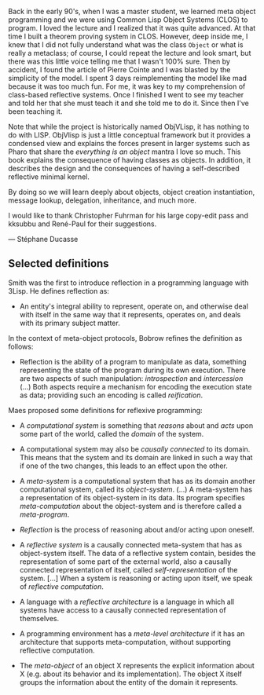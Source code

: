Back in the early 90's, when I was a master student, we learned meta object programming and we were using Common Lisp Object Systems \(CLOS\) to program.
I loved the lecture and I realized that it was quite advanced.
At that time I built a theorem proving system in CLOS.
However, deep inside me, I knew that I did not fully understand what was the class `Object` or what is really a metaclass; of course, I could repeat the lecture and look smart, but there was this little voice telling me that I wasn't 100\% sure.
Then by accident, I found the article of Pierre Cointe and I was blasted by the simplicity of the model.
I spent 3 days reimplementing the model like mad because it was too much fun.
For me, it was key to my comprehension of class-based reflective systems.
Once I finished I went to see my teacher and told her that she must teach it and she told me to do it.
Since then I've been teaching it.

Note that while the project is historically named ObjVLisp, it has nothing to do with LISP.
ObjVlisp is just a little conceptual framework but it provides a condensed view and explains the forces present in larger systems such as Pharo that share the _everything is an object_ mantra I love so much.
This book explains the consequence of having classes as objects.
In addition, it describes the design and the consequences of having a self-described reflective minimal kernel.

By doing so we will learn deeply about objects, object creation instantiation, message lookup, delegation, inheritance, and much more.

I would like to thank Christopher Fuhrman for his large copy-edit pass and kksubbu and René-Paul for their suggestions.

— Stéphane Ducasse


<!inputFile|path=Chapters/ObjVTheory/ObjVTheory.md!>

<!inputFile|path=Chapters/ObjV/ObjV.md!>

## Selected definitions


Smith was the first to introduce reflection in a programming language with 3Lisp. He defines reflection as:

- An entity's integral ability to represent, operate on, and otherwise deal with itself in the same way that it represents, operates on, and deals with its primary subject matter.


In the context of meta-object protocols, Bobrow refines the definition as follows:

- Reflection is the ability of a program to manipulate as data, something representing the state of the program during its own execution. There are two aspects of such manipulation: _introspection_ and _intercession_ \(...\) Both aspects require a mechanism for encoding the execution state as data; providing such an encoding is called _reification_.

Maes proposed some definitions for reflexive programming:

- A _computational system_ is something that _reasons_ about and _acts_ upon some part of the world, called the _domain_ of the system.


- A computational system may also be _causally connected_ to its domain. This means that the system and its domain are linked in such a way that if one of the two changes, this leads to an effect upon the other.


- A _meta-system_ is a computational system that has as its domain another computational system, called its _object-system_. \(...\) A meta-system has a representation of its object-system in its data. Its program specifies _meta-computation_ about the object-system and is therefore called a _meta-program_.


- _Reflection_ is the process of reasoning about and/or acting upon oneself.


- A _reflective system_ is a causally connected meta-system that has as object-system itself. The data of a reflective system contain, besides the representation of some part of the external world, also a causally connected representation of itself, called _self-representation_ of the system. \[...\] When a system is reasoning or acting upon itself, we speak of _reflective computation_.


- A language with a _reflective architecture_ is a language in which all systems have access to a causally connected representation of themselves.


- A programming environment has a _meta-level architecture_ if it has an architecture that supports meta-computation, without supporting reflective computation.


- The _meta-object_ of an object X represents the explicit information about X (e.g. about its behavior and its implementation). The object X itself groups the information about the entity of the domain it represents.



